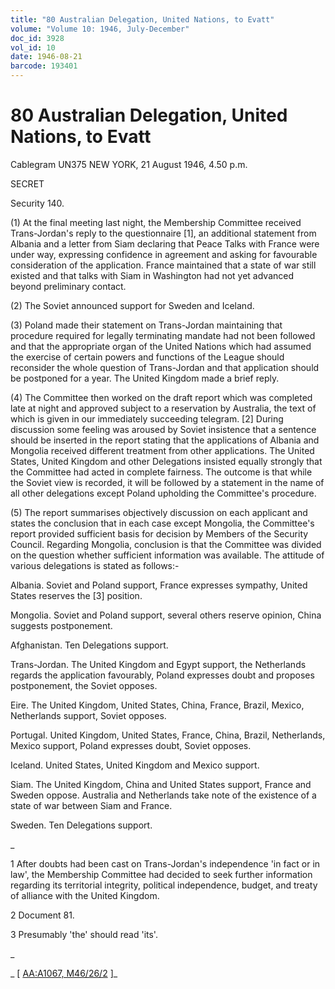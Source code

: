 ```yaml
---
title: "80 Australian Delegation, United Nations, to Evatt"
volume: "Volume 10: 1946, July-December"
doc_id: 3928
vol_id: 10
date: 1946-08-21
barcode: 193401
---
```


# 80 Australian Delegation, United Nations, to Evatt

Cablegram UN375 NEW YORK, 21 August 1946, 4.50 p.m.

SECRET

Security 140.

(1) At the final meeting last night, the Membership Committee received Trans-Jordan's reply to the questionnaire [1], an additional statement from Albania and a letter from Siam declaring that Peace Talks with France were under way, expressing confidence in agreement and asking for favourable consideration of the application. France maintained that a state of war still existed and that talks with Siam in Washington had not yet advanced beyond preliminary contact.

(2) The Soviet announced support for Sweden and Iceland.

(3) Poland made their statement on Trans-Jordan maintaining that procedure required for legally terminating mandate had not been followed and that the appropriate organ of the United Nations which had assumed the exercise of certain powers and functions of the League should reconsider the whole question of Trans-Jordan and that application should be postponed for a year. The United Kingdom made a brief reply.

(4) The Committee then worked on the draft report which was completed late at night and approved subject to a reservation by Australia, the text of which is given in our immediately succeeding telegram. [2] During discussion some feeling was aroused by Soviet insistence that a sentence should be inserted in the report stating that the applications of Albania and Mongolia received different treatment from other applications. The United States, United Kingdom and other Delegations insisted equally strongly that the Committee had acted in complete fairness. The outcome is that while the Soviet view is recorded, it will be followed by a statement in the name of all other delegations except Poland upholding the Committee's procedure.

(5) The report summarises objectively discussion on each applicant and states the conclusion that in each case except Mongolia, the Committee's report provided sufficient basis for decision by Members of the Security Council. Regarding Mongolia, conclusion is that the Committee was divided on the question whether sufficient information was available. The attitude of various delegations is stated as follows:-

Albania. Soviet and Poland support, France expresses sympathy, United States reserves the [3] position.

Mongolia. Soviet and Poland support, several others reserve opinion, China suggests postponement.

Afghanistan. Ten Delegations support.

Trans-Jordan. The United Kingdom and Egypt support, the Netherlands regards the application favourably, Poland expresses doubt and proposes postponement, the Soviet opposes.

Eire. The United Kingdom, United States, China, France, Brazil, Mexico, Netherlands support, Soviet opposes.

Portugal. United Kingdom, United States, France, China, Brazil, Netherlands, Mexico support, Poland expresses doubt, Soviet opposes.

Iceland. United States, United Kingdom and Mexico support.

Siam. The United Kingdom, China and United States support, France and Sweden oppose. Australia and Netherlands take note of the existence of a state of war between Siam and France.

Sweden. Ten Delegations support.

_

1 After doubts had been cast on Trans-Jordan's independence 'in fact or in law', the Membership Committee had decided to seek further information regarding its territorial integrity, political independence, budget, and treaty of alliance with the United Kingdom.

2 Document 81.

3 Presumably 'the' should read 'its'.

_

_ [ [AA:A1067, M46/26/2](http://www.naa.gov.au/cgi-bin/Search?O=I&Number=193401) ]_

